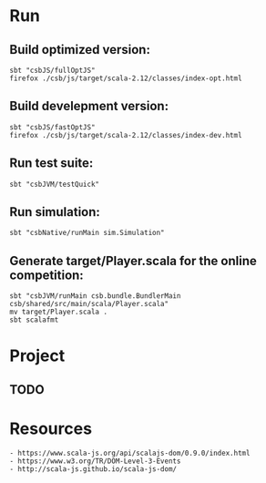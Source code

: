 # Run
## Build optimized version:

    sbt "csbJS/fullOptJS"
    firefox ./csb/js/target/scala-2.12/classes/index-opt.html

## Build develepment version:

    sbt "csbJS/fastOptJS"
    firefox ./csb/js/target/scala-2.12/classes/index-dev.html

## Run test suite:

    sbt "csbJVM/testQuick"

## Run simulation:

    sbt "csbNative/runMain sim.Simulation"

## Generate target/Player.scala for the online competition:

    sbt "csbJVM/runMain csb.bundle.BundlerMain csb/shared/src/main/scala/Player.scala"
    mv target/Player.scala .
    sbt scalafmt

# Project

## TODO

# Resources

    - https://www.scala-js.org/api/scalajs-dom/0.9.0/index.html
    - https://www.w3.org/TR/DOM-Level-3-Events
    - http://scala-js.github.io/scala-js-dom/
